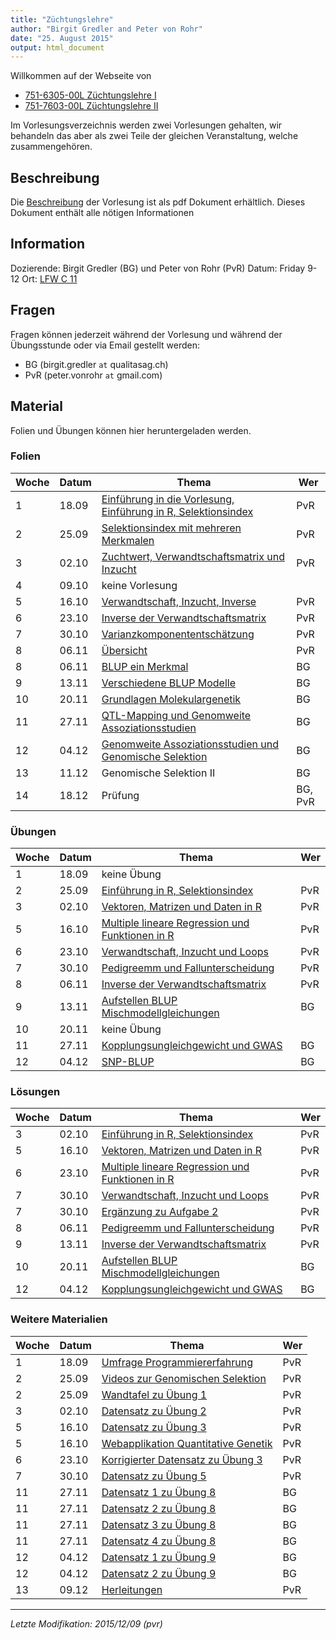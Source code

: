 ```yaml
---
title: "Züchtungslehre"
author: "Birgit Gredler and Peter von Rohr"
date: "25. August 2015"
output: html_document
---
```


Willkommen auf der Webseite von 

- [751-6305-00L Züchtungslehre I](http://www.vvz.ethz.ch/Vorlesungsverzeichnis/lerneinheitPre.do?lerneinheitId=100995&semkez=2015W&lang=en)
- [751-7603-00L  Züchtungslehre II](http://www.vvz.ethz.ch/Vorlesungsverzeichnis/lerneinheitPre.do?lerneinheitId=100794&semkez=2015W&lang=en)

Im Vorlesungsverzeichnis werden zwei Vorlesungen gehalten, wir behandeln das aber als zwei Teile der gleichen Veranstaltung, welche zusammengehören.


## Beschreibung
Die [Beschreibung](http://charlotte-ngs.github.io/LivestockBreedingAndGenomics/syllabus/LbgSyllabus.pdf) der Vorlesung ist als pdf Dokument erhältlich. Dieses Dokument enthält alle nötigen Informationen


## Information
Dozierende: Birgit Gredler (BG) und Peter von Rohr (PvR)
Datum: Friday 9-12
Ort: [LFW C 11](http://www.mapsearch.ethz.ch/map/map.do?gebaeudeMap=LFW&lang=en)


## Fragen
Fragen können jederzeit während der Vorlesung und während der Übungsstunde oder via Email gestellt werden: 

- BG (birgit.gredler `at` qualitasag.ch)
- PvR (peter.vonrohr `at` gmail.com)


## Material
Folien und Übungen können hier heruntergeladen werden. 

### Folien

Woche | Datum  |  Thema                                                          |  Wer
------|--------|-----------------------------------------------------------------|----------
1     | 18.09  | [Einführung in die Vorlesung, Einführung in R, Selektionsindex](http://charlotte-ngs.github.io/LivestockBreedingAndGenomics/w1/KursEinfuehrung.pdf)  |  PvR
2     | 25.09  | [Selektionsindex mit mehreren Merkmalen](http://charlotte-ngs.github.io/LivestockBreedingAndGenomics/w2/zl_w2_v2_SelektionsIndexMehrMerkmal.pdf)     |  PvR
3     | 02.10  | [Zuchtwert, Verwandtschaftsmatrix und Inzucht](http://charlotte-ngs.github.io/LivestockBreedingAndGenomics/w3/zl_w3_v3_ZsfZwVerwandtschaft.pdf)      |  PvR
4     | 09.10  | keine Vorlesung                                                 |
5     | 16.10  | [Verwandtschaft, Inzucht, Inverse](http://charlotte-ngs.github.io/LivestockBreedingAndGenomics/w5/zl_w5_v4_VerwandtschaftInzuchtInverse.pdf)         |  PvR
6     | 23.10  | [Inverse der Verwandtschaftsmatrix](http://charlotte-ngs.github.io/LivestockBreedingAndGenomics/w6/zl_w6_v5_InverseVerwMat.pdf)   |  PvR
7     | 30.10  | [Varianzkomponententschätzung](http://charlotte-ngs.github.io/LivestockBreedingAndGenomics/w7/zl_w7_v6_Varianzkomponenten.pdf)    |  PvR
8     | 06.11  | [Übersicht](http://charlotte-ngs.github.io/LivestockBreedingAndGenomics/w8/zl_w8_v7_Uebersicht.pdf)                               |  PvR
8     | 06.11  | [BLUP ein Merkmal](http://charlotte-ngs.github.io/LivestockBreedingAndGenomics/w8/Slides_woche8_Upload.pdf)  |  BG
9     | 13.11  | [Verschiedene BLUP Modelle](http://charlotte-ngs.github.io/LivestockBreedingAndGenomics/w9/Slides_woche9_Upload.pdf)  |  BG
10    | 20.11  | [Grundlagen Molekulargenetik](http://charlotte-ngs.github.io/LivestockBreedingAndGenomics/w10/Slides_woche10_klein.pdf)|  BG
11    | 27.11  | [QTL-Mapping und Genomweite Assoziationsstudien](http://charlotte-ngs.github.io/LivestockBreedingAndGenomics/w11/Slides_woche11.pdf)      |  BG
12    | 04.12  | [Genomweite Assoziationsstudien und Genomische Selektion](http://charlotte-ngs.github.io/LivestockBreedingAndGenomics/w12/Slides_woche12_Upload.pdf)       |  BG
13    | 11.12  | Genomische Selektion II                                         |  BG
14    | 18.12  | Prüfung                                                         |  BG, PvR


### Übungen
Woche | Datum  |  Thema                                       |  Wer
------|--------|----------------------------------------------|----------
1     | 18.09  | keine Übung                                  |  
2     | 25.09  | [Einführung in R, Selektionsindex](http://charlotte-ngs.github.io/LivestockBreedingAndGenomics/w2/zl_w2_u1.pdf)  |  PvR
3     | 02.10  | [Vektoren, Matrizen und Daten in R](http://charlotte-ngs.github.io/LivestockBreedingAndGenomics/w3/zl_w3_u2.pdf)  |  PvR
5     | 16.10  | [Multiple lineare Regression und Funktionen in R](http://charlotte-ngs.github.io/LivestockBreedingAndGenomics/w5/zl_w5_u3.pdf)  |  PvR
6     | 23.10  | [Verwandtschaft, Inzucht und Loops](http://charlotte-ngs.github.io/LivestockBreedingAndGenomics/w6/zl_w6_u4.pdf)  |  PvR
7     | 30.10  | [Pedigreemm und Fallunterscheidung](http://charlotte-ngs.github.io/LivestockBreedingAndGenomics/w7/zl_w7_u5.pdf)  |  PvR
8     | 06.11  | [Inverse der Verwandtschaftsmatrix](http://charlotte-ngs.github.io/LivestockBreedingAndGenomics/w8/zl_w8_u6.pdf)  |  PvR
9     | 13.11  | [Aufstellen BLUP Mischmodellgleichungen](http://charlotte-ngs.github.io/LivestockBreedingAndGenomics/w9/Uebung7.pdf)  |  BG
10    | 20.11  | keine Übung                                  |
11    | 27.11  | [Kopplungsungleichgewicht und GWAS](http://charlotte-ngs.github.io/LivestockBreedingAndGenomics/w11/Uebung8.pdf)  |  BG
12    | 04.12  | [SNP-BLUP](http://charlotte-ngs.github.io/LivestockBreedingAndGenomics/w12/Uebung9.pdf)                           |  BG


### Lösungen
Woche | Datum  |  Thema                                       |  Wer
------|--------|----------------------------------------------|----------
3     | 02.10  | [Einführung in R, Selektionsindex](http://charlotte-ngs.github.io/LivestockBreedingAndGenomics/w3/zl_w3_l1.pdf)  |  PvR
5     | 16.10  | [Vektoren, Matrizen und Daten in R](http://charlotte-ngs.github.io/LivestockBreedingAndGenomics/w5/zl_w5_l2.pdf)  |  PvR
6     | 23.10  | [Multiple lineare Regression und Funktionen in R](http://charlotte-ngs.github.io/LivestockBreedingAndGenomics/w6/zl_w6_l3.pdf)  |  PvR
7     | 30.10  | [Verwandtschaft, Inzucht und Loops](http://charlotte-ngs.github.io/LivestockBreedingAndGenomics/w7/zl_w7_l4.pdf)  |  PvR
7     | 30.10  | [Ergänzung zu Aufgabe 2](http://charlotte-ngs.github.io/LivestockBreedingAndGenomics/w7/zl_w7_l4_ErgaenzungA2.pdf)  |  PvR
8     | 06.11  | [Pedigreemm und Fallunterscheidung](http://charlotte-ngs.github.io/LivestockBreedingAndGenomics/w8/zl_w8_l5.pdf)  |  PvR
9     | 13.11  | [Inverse der Verwandtschaftsmatrix](http://charlotte-ngs.github.io/LivestockBreedingAndGenomics/w9/zl_w9_l6.pdf)  |  PvR
10    | 20.11  | [Aufstellen BLUP Mischmodellgleichungen](http://charlotte-ngs.github.io/LivestockBreedingAndGenomics/w10/Uebung7_Loesung.pdf)  |  BG
12    | 04.12  | [Kopplungsungleichgewicht und GWAS](http://charlotte-ngs.github.io/LivestockBreedingAndGenomics/w12/Uebung8Loesung.pdf)  |  BG

### Weitere Materialien
Woche | Datum  |  Thema                                       |  Wer
------|--------|----------------------------------------------|----------
1     | 18.09  | [Umfrage Programmiererfahrung](http://charlotte-ngs.github.io/LivestockBreedingAndGenomics/w1/UmfrageProgrammierErfahrung.pdf)   |  PvR
2     | 25.09  | [Videos zur Genomischen Selektion](http://homepage.braunvieh.ch/xml_1/internet/de/application/d4/d503/f1886.cfm)                 |  PvR
2     | 25.09  | [Wandtafel zu Übung 1](http://charlotte-ngs.github.io/LivestockBreedingAndGenomics/w2/zl_w2_u1_wandtafel.jpg)                    |  PvR
3     | 02.10  | [Datensatz zu Übung 2](http://charlotte-ngs.github.io/LivestockBreedingAndGenomics/w3/br_st_gew.csv)                             |  PvR
5     | 16.10  | [Datensatz zu Übung 3](http://charlotte-ngs.github.io/LivestockBreedingAndGenomics/w5/simgenphen.csv)                            |  PvR
5     | 16.10  | [Webapplikation Quantitative Genetik](https://lbg-ethz.shinyapps.io/QgenDemoSwa)                                                 |  PvR
6     | 23.10  | [Korrigierter Datensatz zu Übung 3](http://charlotte-ngs.github.io/LivestockBreedingAndGenomics/w5/simgenphencorr.csv)           |  PvR 
7     | 30.10  | [Datensatz zu Übung 5](http://charlotte-ngs.github.io/LivestockBreedingAndGenomics/w7/zl_w7_u5_DataLmm.csv)                     |  PvR
11    | 27.11  | [Datensatz 1 zu Übung 8](http://charlotte-ngs.github.io/LivestockBreedingAndGenomics/w11/SNP_LD.txt)                              | BG
11    | 27.11  | [Datensatz 2 zu Übung 8](http://charlotte-ngs.github.io/LivestockBreedingAndGenomics/w11/yvec.txt)                                | BG
11    | 27.11  | [Datensatz 3 zu Übung 8](http://charlotte-ngs.github.io/LivestockBreedingAndGenomics/w11/xmatrix.txt)                             | BG
11    | 27.11  | [Datensatz 4 zu Übung 8](http://charlotte-ngs.github.io/LivestockBreedingAndGenomics/w11/map_markers.txt)                         | BG
12    | 04.12  | [Datensatz 1 zu Übung 9](http://charlotte-ngs.github.io/LivestockBreedingAndGenomics/w12/x_kalb.dat)                              | BG
12    | 04.12  | [Datensatz 2 zu Übung 9](http://charlotte-ngs.github.io/LivestockBreedingAndGenomics/w12/y_kalb.dat)                              | BG
13    | 09.12  | [Herleitungen](http://charlotte-ngs.github.io/LivestockBreedingAndGenomics/notes/zl_Herleitungen.pdf)   |  PvR

------

_Letzte Modifikation: 2015/12/09 (pvr)_


